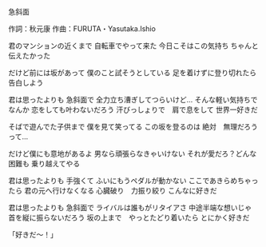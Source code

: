 急斜面

作詞：秋元康
作曲：FURUTA・Yasutaka.Ishio

君のマンションの近くまで
自転車でやって来た
今日こそはこの気持ち
ちゃんと伝えたかった

だけど前には坂があって
僕のこと試そうとしている
足を着けずに登り切れたら
告白しよう

君は思ったよりも
急斜面で
全力立ち漕ぎしてつらいけど…
そんな軽い気持ちでなんか
恋をしても叶わないだろう
汗びっしょりで　肩で息をして
世界一好きだ

そばで遊んでた子供まで
僕を見て笑ってる
この坂を登るのは
絶対　無理だろうって…

だけど僕にも意地があるよ
男なら頑張らなきゃいけない
それが愛だろ？どんな困難も
乗り越えてやる

君は思ったよりも
手強くて
ふいにもうペダルが動かない
ここであきらめちゃったら
君の元へ行けなくなる
心臓破り　力振り絞り
こんなに好きだ

君は思ったよりも
急斜面で
ライバルは誰もがリタイアさ
中途半端な想いじゃ
首を縦に振らないだろう
坂の上まで　やっとたどり着いたら
とにかく好きだ

「好きだ～！」